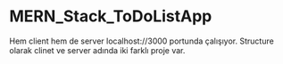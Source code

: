 # MERN_Stack_ToDoListApp

Hem client hem de server localhost://3000 portunda çalışıyor. Structure olarak clinet ve server adında iki farklı proje var.
